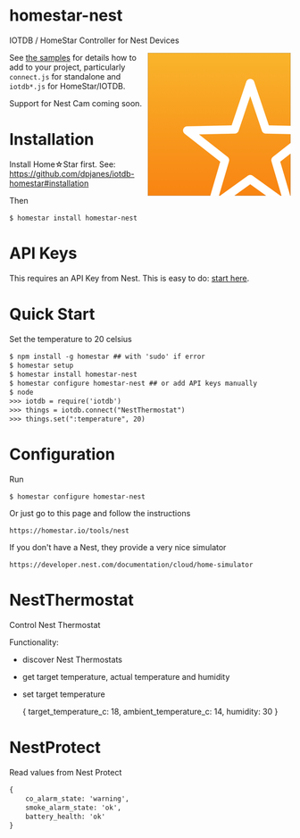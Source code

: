 # homestar-nest
IOTDB / HomeStar Controller for Nest Devices

<img src="https://github.com/dpjanes/iotdb-homestar/blob/master/docs/HomeStar.png" align="right" />

See <a href="samples/">the samples</a> for details how to add to your project,
particularly <code>connect.js</code> for standalone
and <code>iotdb\*.js</code> for HomeStar/IOTDB.

Support for Nest Cam coming soon.

# Installation

Install Home☆Star first. 
See: https://github.com/dpjanes/iotdb-homestar#installation

Then

    $ homestar install homestar-nest

# API Keys

This requires an API Key from Nest. This is easy to do: [start here](https://developer.echonest.com/account/register).

# Quick Start

Set the temperature to 20 celsius

	$ npm install -g homestar ## with 'sudo' if error
	$ homestar setup
	$ homestar install homestar-nest
    $ homestar configure homestar-nest ## or add API keys manually
	$ node
	>>> iotdb = require('iotdb')
	>>> things = iotdb.connect("NestThermostat")
	>>> things.set(":temperature", 20)

# Configuration

Run

    $ homestar configure homestar-nest

Or just go to this page and follow the instructions

    https://homestar.io/tools/nest

If you don't have a Nest, they provide a very nice simulator

    https://developer.nest.com/documentation/cloud/home-simulator

# NestThermostat

Control Nest Thermostat

Functionality:

* discover Nest Thermostats 
* get target temperature, actual temperature and humidity
* set target temperature

    {
        target_temperature_c: 18,
        ambient_temperature_c: 14,
        humidity: 30
    }

# NestProtect

Read values from Nest Protect

    {
        co_alarm_state: 'warning',
        smoke_alarm_state: 'ok',
        battery_health: 'ok'
    }
